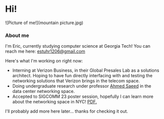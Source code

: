 # Hi!
![Picture of me!](mountain picture.jpg)
### About me
I'm Eric, currently studying computer science at Georgia Tech! You can reach me here: estuhr1206@gmail.com

Here's what I'm working on right now:
* Interning at Verizon Business, in their Global Presales Lab as a solutions architect. Hoping to have fun directly interfacing with and testing the networking solutions that Verizon brings in the telecom space. 
* Doing undergraduate research under professor [Ahmed Saeed](https://saeed.github.io/) in the data center networking space. 
 * Accepted to SIGCOMM 23 poster session, hopefully I can learn more about the networking space in NYC! <a href="sigcomm23_estuhr_asaeed.pdf" target="_blank">PDF.</a>

I'll probably add more here later... thanks for checking it out. 
